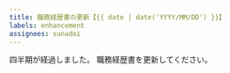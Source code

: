 ```yaml
---
title: 職務経歴書の更新【{{ date | date('YYYY/MM/DD') }}】
labels: enhancement
assignees: sunadoi
---
```


四半期が経過しました。
職務経歴書を更新してください。
